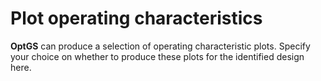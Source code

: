 Plot operating characteristics
==============================

**OptGS** can produce a selection of operating characteristic plots.
Specify your choice on whether to produce these plots for the identified
design here.
